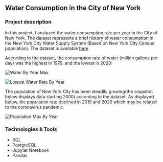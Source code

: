 ## Water Consumption in the City of New York

### Project description

In this project, I analyzed the water consumption rate per year in the City of New York. The dataset represents a brief history of water consumption in the New York City Water Supply System (Based on New York City Census population). The dataset is available [here](https://data.cityofnewyork.us/Environment/Water-Consumption-in-the-City-of-New-York/ia2d-e54m). 

According to the dataset, the consumption rate of water (million gallons per day) was the highest in 1979, and the lowest in 2020: 

![Water By Year Max](https://user-images.githubusercontent.com/89424060/160784616-b12a8d75-9dcc-45d6-8666-ace101fc593a.png)

![Lowest Water Rate By Year](https://user-images.githubusercontent.com/89424060/160834518-5dd13269-0468-4444-8e85-6500d30e3454.png)


The population of New York City has been steadily growing(the snapshot below displays data starting 2000) according to the dataset. As displayed below, the population rate declined in 2019 and 2020 which may be related to the coronavirus pandemic.

![Population Max By Year ](https://user-images.githubusercontent.com/89424060/160842862-173e1903-e4c5-466a-b46d-8fffe3b39fe2.png)

### Technologies & Tools

+ SQL
+ PostgreSQL
+ Jupyter Notebook
+ Pandas
